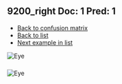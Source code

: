 ## 9200_right Doc: 1 Pred: 1
- [Back to confusion matrix](https://github.com/juliandewit/kaggle_retinopathy/blob/master/matrix.md)
- [Back to list](https://github.com/juliandewit/kaggle_retinopathy/blob/master/lists/11/list.md)
- [Next example in list](https://github.com/juliandewit/kaggle_retinopathy/blob/master/lists/11/92/9214_right.md)

![Eye](https://retinopaty.blob.core.windows.net/size1024/9200_right_1.jpeg)

### 

![Eye]()
